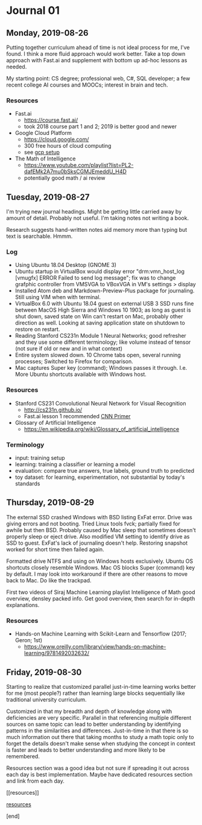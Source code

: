 # Journal 01

## Monday, 2019-08-26
Putting together curriculum ahead of time is not ideal process for me, I've found. I think a more fluid approach would work better. Take a top down approach with Fast.ai and supplement with bottom up ad-hoc lessons as needed.

My starting point: CS degree; professional web, C#, SQL developer; a few recent college AI courses and MOOCs; interest in brain and tech.
### Resources
  - Fast.ai
    - https://course.fast.ai/
    - took 2018 course part 1 and 2; 2019 is better good and newer
  - Google Cloud Platform
    - https://cloud.google.com/
    - 300 free hours of cloud computing
    - see [gcp setup](https://course.fast.ai/start_gcp.html)
  - The Math of Intelligence
    - https://www.youtube.com/playlist?list=PL2-dafEMk2A7mu0bSksCGMJEmeddU_H4D
    - potentially good math / ai review

## Tuesday, 2019-08-27
I'm trying new journal headings. Might be getting little carried away by amount of detail. Probably not useful. I'm taking notes not writing a book.

Research suggests hand-written notes aid memory more than typing but text is searchable. Hmmm.
### Log
- Using Ubuntu 18.04 Desktop (GNOME 3)
- Ubuntu startup in VirtualBox would display error "drm:vmn_host_log [vmugfx] ERROR Failed to send log message"; fix was to change grafphic controller from VMSVGA to VBoxVGA in VM's settings > display
- Installed Atom deb and Markdown-Preview-Plus package for journaling. Still using VIM when with terminal.
- VirtualBox 6.0 with Ubuntu 18.04 guest on external USB 3 SSD runs fine between MacOS High Sierra and Windows 10 1903; as long as guest is shut down, saved state on Win can't restart on Mac, probably other direction as well. Looking at saving application state on shutdown to restore on restart.
- Reading Stanford CS231n Module 1 Neural Networks; good refresher and they use some different terminology; like volume instead of tensor (not sure if old or new and in what context)
- Entire system slowed down. 10 Chrome tabs open, several running processes; Switched to Firefox for comparison.
- Mac captures Super key (command); Windows passes it through. I.e. More Ubuntu shortcuts available with Windows host.

### Resources
  - Stanford CS231 Convolutional Neural Network for Visual Recognition
    - http://cs231n.github.io/
    - Fast.ai lesson 1 recommended [CNN Primer](http://cs231n.github.io/convolutional-networks/)
  - Glossary of Artificial Intelligence
    - https://en.wikipedia.org/wiki/Glossary_of_artificial_intelligence

### Terminology
  - input: training setup
  - learning: training a classifier or learning a model
  - evaluation: compare true answers, true labels, ground truth to predicted
  - toy dataset: for learning, experimentation, not substantial by today's standards

## Thursday, 2019-08-29
The external SSD crashed Windows with BSD listing ExFat error. Drive was giving errors and not booting. Tried Linux tools fvck; partially fixed for awhile but then BSD. Probably caused by Mac sleep that sometimes doesn't properly sleep or eject drive. Also modified VM setting to identify drive as SSD to guest. ExFat's lack of journaling doesn't help. Restoring snapshot worked for short time then failed again.

Formatted drive NTFS and using on Windows hosts exclusively. Ubuntu OS shortcuts closely resemble Windows. Mac OS blocks Super (command) key by default. I may look into workaround if there are other reasons to move back to Mac. Do like the trackpad.

First two videos of Siraj Machine Learning playlist Intelligence of Math good overview, densley packed info. Get good overview, then search for in-depth explanations.

### Resources
  - Hands-on Machine Learning with Scikit-Learn and Tensorflow (2017; Geron; 1st)
    - https://www.oreilly.com/library/view/hands-on-machine-learning/9781492032632/

## Friday, 2019-08-30
Starting to realize that customized parallel just-in-time learning works better for me (most people?) rather than learning large blocks sequentially like traditional university curriculum.

Customized in that my breadth and depth of knowledge along with deficiencies are very specific. Parallel in that referencing multiple different sources on same topic can lead to better understanding by identifying patterns in the similarities and differences. Just-in-time in that there is so much information out there that taking months to study a math topic only to forget the details doesn't make sense when studying the concept in context is faster and leads to better understanding and more likely to be remembered.

Resources section was a good idea but not sure if spreading it out across each day is best implementation. Maybe have dedicated resources section and link from each day.

[[resources]]

[resources](resources.md)

















[end]
